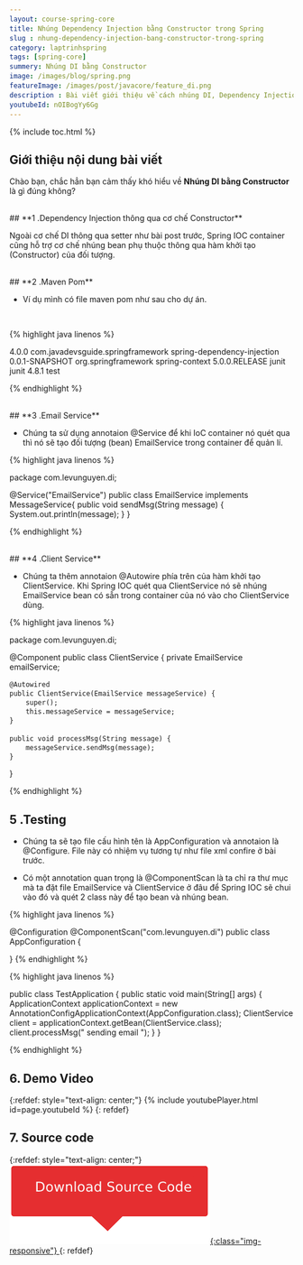 ```yaml
---
layout: course-spring-core
title: Nhúng Dependency Injection bằng Constructor trong Spring
slug : nhung-dependency-injection-bang-constructor-trong-spring
category: laptrinhspring
tags: [spring-core]
summery: Nhúng DI bằng Constructor 
image: /images/blog/spring.png
featureImage: /images/post/javacore/feature_di.png
description : Bài viết giới thiệu về cách nhúng DI, Dependency Injection bằng Constructor trong Spring. Cụ thể trong những chia sẻ của bài viết sẽ trình bày về cơ chế nhúng bean phụ thuộc thông qua hàm khởi tạo (Constructor) của đối tượng. Bao gồm hướng dẫn cách sử dụng Maven Pom, Email Service,  Client Service và Testing trong lập trình Spring. Ở mỗi phần bài viết chia sẻ kèm theo những ví dụ hướng dẫn cú pháp thực hiện sẽ giúp người đọc hiểu được và áp dụng được thao tác nhúng DI bằng Constructor trong lập trình Spring.
youtubeId: nOIBogYy6Gg
---
```


{% include toc.html %}

## **Giới thiệu nội dung bài viết**

Chào bạn, chắc hẳn bạn cảm thấy khó hiểu về <b>Nhúng DI bằng Constructor</b> là gì đúng không?


<br>
## **1 .Dependency Injection thông qua cơ chế Constructor**

Ngoài cơ chế  DI thông qua setter như bài post trước, Spring IOC container cũng hỗ trợ cơ chế nhúng bean phụ thuộc thông qua hàm khởi tạo (Constructor) của đối tượng.


<br>
## **2 .Maven Pom**

- Ví dụ mình có file maven pom như sau cho dự án.

<br>

{% highlight java linenos %}

<project
    xmlns="http://maven.apache.org/POM/4.0.0"
    xmlns:xsi="http://www.w3.org/2001/XMLSchema-instance"
 xsi:schemaLocation="http://maven.apache.org/POM/4.0.0 http://maven.apache.org/xsd/maven-4.0.0.xsd">
    <modelVersion>4.0.0</modelVersion>
    <groupId>com.javadevsguide.springframework</groupId>
    <artifactId>spring-dependency-injection</artifactId>
    <version>0.0.1-SNAPSHOT</version>
    <dependencies>
        <dependency>
            <groupId>org.springframework</groupId>
            <artifactId>spring-context</artifactId>
            <version>5.0.0.RELEASE</version>
        </dependency>
        <dependency>
            <groupId>junit</groupId>
            <artifactId>junit</artifactId>
            <version>4.8.1</version>
            <scope>test</scope>
        </dependency>
    </dependencies>
</project>



{% endhighlight %}

<br>
## **3 .Email Service**

- Chúng ta sử dụng annotaion @Service để khi IoC container nó quét qua thì nó sẽ tạo đối tượng (bean) EmailService trong container để quản lí.

{% highlight java linenos %}

package com.levunguyen.di;

@Service("EmailService")
public class EmailService implements MessageService{
    public void sendMsg(String message) {
        System.out.println(message);
    }
}

{% endhighlight %}


<br>
## **4 .Client Service**

- Chúng ta thêm annotaion @Autowire phía trên của hàm khởi tạo ClientService. Khi Spring IOC quét qua ClientService nó sẽ nhúng EmailService bean có sẵn trong container của nó vào cho ClientService dùng.

{% highlight java linenos %}

package com.levunguyen.di;

@Component
public class ClientService {
    private EmailService emailService;

    @Autowired 
    public ClientService(EmailService messageService) {
        super();
        this.messageService = messageService;
    }

    public void processMsg(String message) {
        messageService.sendMsg(message);
    }


}

{% endhighlight %}


## **5 .Testing**

- Chúng ta sẽ tạo file cấu hình tên là AppConfiguration và annotaion là @Configure. File này có nhiệm vụ tương tự như file xml confire ở bài trước. 

- Có một annotation quan trọng là @ComponentScan là ta chỉ ra thư mục mà ta đặt file EmailService và ClientService ở đâu để Spring IOC sẽ chui vào đó và quét 2 class này để tạo bean và nhúng bean.

{% highlight java linenos %}

@Configuration
@ComponentScan("com.levunguyen.di")
public class AppConfiguration {

}
{% endhighlight %}


{% highlight java linenos %}

public class TestApplication {
    public static void main(String[] args) {
        ApplicationContext applicationContext = new AnnotationConfigApplicationContext(AppConfiguration.class);
        ClientService  client = applicationContext.getBean(ClientService.class);
        client.processMsg(" sending email ");
    }
}

{% endhighlight %}

## **6. Demo Video**

{:refdef: style="text-align: center;"}
{% include youtubePlayer.html id=page.youtubeId %}
{: refdef}

## **7. Source code**

{:refdef: style="text-align: center;"}
<a href="https://github.com/levunguyen/DI-By-Contructor" target="_blank"> ![Sourcecode ](/images/icon/githubsource.png){:class="img-responsive"} </a>
{: refdef}